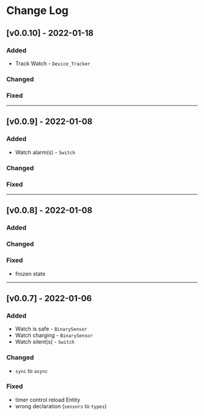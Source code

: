 # Change Log

## [v0.0.10] - 2022-01-18

### Added
- Track Watch - `Device_Tracker`

### Changed

### Fixed

---
## [v0.0.9] - 2022-01-08

### Added
- Watch alarm(s) - `Switch`

### Changed

### Fixed

---

## [v0.0.8] - 2022-01-08

### Added

### Changed

### Fixed
- frozen state

---
## [v0.0.7] - 2022-01-06

### Added
- Watch is safe - `BinarySensor`
- Watch charging - `BinarySensor`
- Watch silent(s) - `Switch`

### Changed
- `sync` to `async`

### Fixed
- timer control reload Entity
- wrong declaration (`sensors` to `types`)
